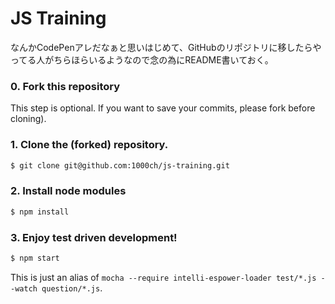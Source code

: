 # JS Training

なんかCodePenアレだなぁと思いはじめて、GitHubのリポジトリに移したらやってる人がちらほらいるようなので念の為にREADME書いておく。

### 0. Fork this repository

This step is optional. If you want to save your commits, please fork before cloning).

### 1. Clone the (forked) repository.

```sh
$ git clone git@github.com:1000ch/js-training.git
```

### 2. Install node modules

```sh
$ npm install
```

### 3. Enjoy test driven development!

```sh
$ npm start
```

This is just an alias of `mocha --require intelli-espower-loader test/*.js --watch question/*.js`.
